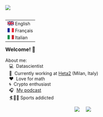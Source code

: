 
<img src="img/cover.svg"></img>

<table align="right">
 <tr><td><img src="img/uk.png" height="13" width="20"> English</a></td></tr>
 <tr><td><img src="img/fre.png" height="13" width="20"> Français</a></td></tr>
 <tr><td><img src="img/ita.png" height="13" width="20"> Italian</a></td></tr>
</table>

### Welcome! :beers:
About me: \
&nbsp;&nbsp;&nbsp;:computer: &nbsp;Datascientist\
&nbsp;&nbsp;&nbsp;:hammer: &nbsp;Currently working at [Heta2](http:http://www.heta2.com/) (Milan, Italy) \
&nbsp;&nbsp;&nbsp;:heart: &nbsp;Love for math\
&nbsp;&nbsp;&nbsp;:cyclone: &nbsp;Crypto enthusiast\
&nbsp;&nbsp;&nbsp;:headphones: &nbsp;[My podcast](https://open.spotify.com/show/0sAcTVn6lUB6LYEc18VDIP)\
&nbsp;&nbsp;&nbsp;:surfer::sunrise_over_mountains::runner:&nbsp;Sports addicted

<p align="center">
<a href="mailto:emanuele.battistello@gmail.com"><img src="https://img.shields.io/badge/gmail-%23D14836.svg?&style=for-the-badge&logo=gmail&logoColor=white" /></a>&nbsp;&nbsp;&nbsp;&nbsp;
<a href="https://www.linkedin.com/in/emanuele-battistello-bb63954b/"><img src="https://img.shields.io/badge/linkedin-%230077B5.svg?&style=for-the-badge&logo=linkedin&logoColor=white" /></a>&nbsp;&nbsp;&nbsp;&nbsp;
</p>
